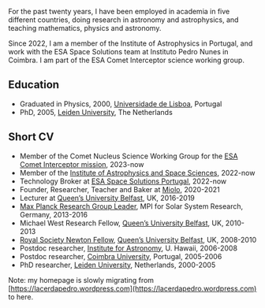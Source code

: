 For the past twenty years, I have been employed in academia in five different countries, doing research in astronomy and astrophysics, and teaching mathematics, physics and astronomy.

Since 2022, I am a member of the Institute of Astrophysics in Portugal, and work with the ESA Space Solutions team at Instituto Pedro Nunes in Coimbra. I am part of the ESA Comet Interceptor science working group.


## Education

- Graduated in Physics, 2000, [Universidade de Lisboa](https://ciencias.ulisboa.pt/), Portugal
- PhD, 2005, [Leiden University]([url](http://www.leidenuniv.nl/)http://www.leidenuniv.nl/), The Netherlands

## Short CV

- Member of the Comet Nucleus Science Working Group for the [ESA Comet Interceptor mission](https://www.cosmos.esa.int/web/comet-interceptor/home), 2023-now
- Member of the [Institute of Astrophysics and Space Sciences](http://www.iastro.pt/), 2022-now
- Technology Broker at [ESA Space Solutions Portugal](https://space.ipn.pt/), 2022-now
- Founder, Researcher, Teacher and Baker at [Miolo](https://miolo.nl/), 2020-2021
- Lecturer at [Queen’s University Belfast](http://www.qub.ac.uk/), UK, 2016-2019
- [Max Planck Research Group Leader](http://www.mpg.de/max_planck_research_groups), MPI for Solar System Research, Germany, 2013-2016
- Michael West Research Fellow, [Queen’s University Belfast](http://www.qub.ac.uk/), UK, 2010-2013
- [Royal Society Newton Fellow](http://royalsociety.org/grants/schemes/newton-international/), [Queen’s University Belfast](http://www.qub.ac.uk/), UK, 2008-2010
- Postdoc researcher, [Institute for Astronomy](http://www.ifa.hawaii.edu/), U. Hawaii, 2006-2008
- Postdoc researcher, [Coimbra University](http://www.uc.pt/fctuc/dmat), Portugal, 2005-2006
- PhD researcher, [Leiden University](https://www.universiteitleiden.nl/en/science/astronomy), Netherlands, 2000-2005

Note: my homepage is slowly migrating from [https://lacerdapedro.wordpress.com](https://lacerdapedro.wordpress.com) to here.
